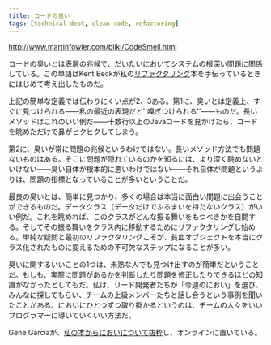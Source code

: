 ```yaml
---
title: コードの臭い
tags: [technical debt, clean code, refactoring]
---
```


http://www.martinfowler.com/bliki/CodeSmell.html

コードの臭いとは表層の兆候で、だいたいにおいてシステムの根深い問題に関係している。この単語はKent Beckが私の[リファクタリング](https://martinfowler.com/books.html#refactoring)本を手伝っているときにはじめて考え出したものだ。

上記の簡単な定義では伝わりにくい点が2、3ある。第1に、臭いとは定義上、すぐに見つけられる——私の最近の表現だと''嗅ぎつけられる''——ものだ。長いメソッドはこれのいい例だ——十数行以上のJavaコードを見かけたら、コードを眺めただけで鼻がヒクヒクしてしまう。

第2に、臭いが常に問題の兆候というわけではない。長いメソッド方法でも問題ないものはある。そこに問題が隠れているのかを知るには、より深く眺めないといけない——臭い自体が根本的に悪いわけではない——それ自体が問題というよりは、問題の指標となっていることが多いということだ。

最良の臭いとは、簡単に見つかり、多くの場合は本当に面白い問題に出会うことができるものだ。データクラス（データだけでふるまいを持たないクラス）がいい例だ。これを眺めれば、このクラスがどんな振る舞いをもつべきかを自問する。そしてその振る舞いをクラス内に移動するためにリファクタリングし始める。単純な疑問と最初のリファクタリングこそが、貧血オブジェクトを本当にクラス化されたものに変えるための不可欠なステップになることが多い。

臭いに関するいいことの1つは、未熟な人でも見つけ出すのが簡単だということだ。もしも、実際に問題があるかを判断したり問題を修正したりできるほどの知識がなかったとしてもだ。私は、リード開発者たちが「今週のにおい」を選び、みんなに探してもらい、チームの上級メンバーたちと話し合うという事例を聞いたことがある。においにひとつずつ取り掛かるというのは、チームの人々をいいプログラマーに導いていくいい方法だ。

Gene Garciaが、[私の本からにおいについて抜粋](http://wiki.java.net/bin/view/People/SmellsToRefactorings)し、オンラインに置いている。
